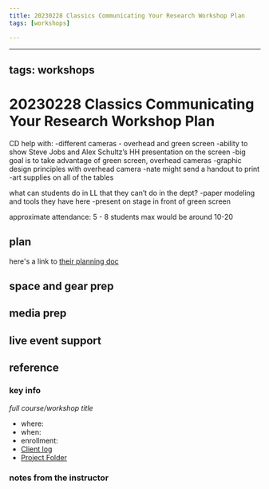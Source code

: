 ```yaml
---
title: 20230228 Classics Communicating Your Research Workshop Plan
tags: [workshops]

---
```


---
tags: workshops
---
# 20230228 Classics Communicating Your Research Workshop Plan

CD help with:
-different cameras - overhead and green screen
-ability to show Steve Jobs and Alex Schultz’s HH presentation on the screen 
-big goal is to take advantage of green screen, overhead cameras
-graphic design principles with overhead camera
-nate might send a handout to print
-art supplies on all of the tables


what can students do in LL that they can’t do in the dept?
-paper modeling and tools they have here
-present on stage in front of green screen


approximate attendance: 5 - 8 students
max would be around 10-20

## plan

here's a link to [their planning doc](https://docs.google.com/document/d/11ovl8JVuBBtfxU6yiIVwD6vIIv7POR0gyjeb8epnFXk/edit#)

## space and gear prep
## media prep
## live event support
## reference
### key info
*full course/workshop title*
* where: 
* when: 
* enrollment: 
* [Client log]()
* [Project Folder]()

### notes from the instructor